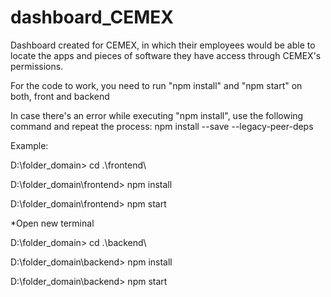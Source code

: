 # dashboard_CEMEX

Dashboard created for CEMEX, in which their employees would be able to locate the apps and pieces of software they have access through CEMEX's permissions.


For the code to work, you need to run "npm install" and "npm start" on both, front and backend

In case there's an error while executing "npm install", use the following command and repeat the process:
npm install --save --legacy-peer-deps

Example:

D:\folder_domain> cd .\frontend\

D:\folder_domain\frontend> npm install

D:\folder_domain\frontend> npm start


*Open new terminal

D:\folder_domain> cd .\backend\

D:\folder_domain\backend> npm install

D:\folder_domain\backend> npm start
